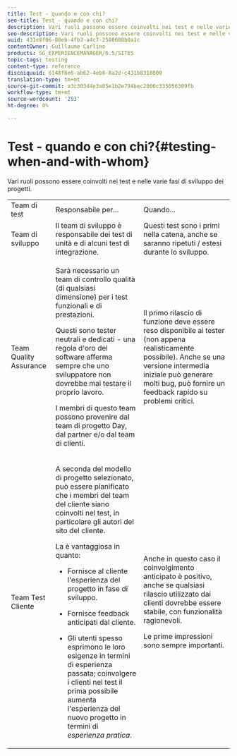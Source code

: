 ```yaml
---
title: Test - quando e con chi?
seo-title: Test - quando e con chi?
description: Vari ruoli possono essere coinvolti nei test e nelle varie fasi di sviluppo dei progetti
seo-description: Vari ruoli possono essere coinvolti nei test e nelle varie fasi di sviluppo dei progetti
uuid: 431e8f06-80eb-4fb3-a4c7-2580608b0a1c
contentOwner: Guillaume Carlino
products: SG_EXPERIENCEMANAGER/6.5/SITES
topic-tags: testing
content-type: reference
discoiquuid: 6148f8e6-ab62-4eb8-8a2d-c431b8318000
translation-type: tm+mt
source-git-commit: a3c303d4e3a85e1b2e794bec2006c335056309fb
workflow-type: tm+mt
source-wordcount: '293'
ht-degree: 0%

---
```



# Test - quando e con chi?{#testing-when-and-with-whom}

Vari ruoli possono essere coinvolti nei test e nelle varie fasi di sviluppo dei progetti.

<table>
 <tbody>
  <tr>
   <td>Team di test</td>
   <td>Responsabile per... </td>
   <td>Quando...</td>
  </tr>
  <tr>
   <td>Team di sviluppo</td>
   <td>Il team di sviluppo è responsabile dei test di unità e di alcuni test di integrazione.</td>
   <td>Questi test sono i primi nella catena, anche se saranno ripetuti / estesi durante lo sviluppo.</td>
  </tr>
  <tr>
   <td>Team Quality Assurance</td>
   <td><p>Sarà necessario un team di controllo qualità (di qualsiasi dimensione) per i test funzionali e di prestazioni.</p> <p>Questi sono tester neutrali e dedicati - una regola d'oro del software afferma sempre che uno sviluppatore non dovrebbe mai testare il proprio lavoro.</p> <p>I membri di questo team possono provenire dal team di progetto Day, dal partner e/o dal team di clienti.</p> </td>
   <td><p>Il primo rilascio di funzione deve essere reso disponibile ai tester (non appena realisticamente possibile). Anche se una versione intermedia iniziale può generare molti bug, può fornire un feedback rapido su problemi critici.</p> </td>
  </tr>
  <tr>
   <td>Team Test Cliente</td>
   <td><p>A seconda del modello di progetto selezionato, può essere pianificato che i membri del team del cliente siano coinvolti nel test, in particolare gli autori del sito del cliente.</p> <p>La è vantaggiosa in quanto:</p>
    <ul>
     <li><p>Fornisce al cliente l'esperienza del progetto in fase di sviluppo.</p> </li>
     <li><p>Fornisce feedback anticipati dal cliente.</p> </li>
     <li><p>Gli utenti spesso esprimono le loro esigenze in termini di esperienza passata; coinvolgere i clienti nel test il prima possibile aumenta l'esperienza del nuovo progetto in termini di <i>esperienza pratica</i>.</p> </li>
    </ul> </td>
   <td><p>Anche in questo caso il coinvolgimento anticipato è positivo, anche se qualsiasi rilascio utilizzato dai clienti dovrebbe essere stabile, con funzionalità ragionevoli.</p> <p>Le prime impressioni sono sempre importanti.</p> </td>
  </tr>
 </tbody>
</table>

